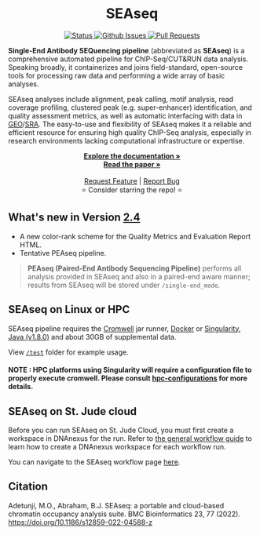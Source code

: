 <p align="center">
  <h1 align="center">
    SEAseq
  </h1>
  <p align="center">
   <a href="https://github.com/stjude/seaseq" target="_blank">
     <img alt="Status"
          src="https://img.shields.io/badge/status-active-success.svg" />
   </a>
   <a href="https://github.com/stjude/seaseq/issues" target="_blank">
     <img alt="Github Issues"
          src="https://img.shields.io/github/issues/stjude/seaseq" />
   </a>
   <a href="https://github.com/stjude/seaseq/pulls" target="_blank">
     <img alt="Pull Requests"
          src="https://img.shields.io/github/issues-pr/stjude/seaseq" />
   </a>
  </p>
</p>

**Single-End Antibody SEQuencing pipeline** (abbreviated as **SEAseq**) is a comprehensive automated pipeline for ChIP-Seq/CUT&RUN data analysis. Speaking broadly, it containerizes and joins field-standard, open-source tools for processing raw data and performing a wide array of basic analyses.

SEAseq analyses include alignment, peak calling, motif analysis, read coverage profiling, clustered peak (e.g. super-enhancer) identification, and quality assessment metrics, as well as automatic interfacing with data in [GEO]/[SRA]. The easy-to-use and flexibility of SEAseq makes it a reliable and efficient resource for ensuring high quality ChIP-Seq analysis, especially 
in research environments lacking computational infrastructure or expertise.  

[GEO]: https://www.ncbi.nlm.nih.gov/geo
[SRA]: https://www.ncbi.nlm.nih.gov/sra

<p align="center">
  <a href="https://stjude.github.io/seaseq/documentation.md"><strong>Explore the documentation »</strong></a>
  <br />
  <a href="https://doi.org/10.1186/s12859-022-04588-z" target="_blank"><strong>Read the paper »</strong></a>
  <br />
  <br />
  <a href="https://github.com/stjude/seaseq/issues/new?assignees=&labels=&template=feature_request.md&title=Descriptive%20Title&labels=enhancement">Request Feature</a>
   |
  <a href="https://github.com/stjude/seaseq/issues/new?assignees=&labels=&template=bug_report.md&title=Descriptive%20Title&labels=bug">Report Bug</a>
  <br />
  ⭐ Consider starring the repo! ⭐
  <br />
</p>

## What's new in Version [2.4](https://github.com/stjude/seaseq/releases/tag/2.4)
- A new color-rank scheme for the Quality Metrics and Evaluation Report HTML.
- Tentative PEAseq pipeline. 
> **PEAseq (Paired-End Antibody Sequencing Pipeline)** performs all analysis provided in SEAseq and also in a paired-end aware manner; results from SEAseq will be stored under `/single-end_mode`.

## SEAseq on Linux or HPC

SEAseq pipeline requires the [Cromwell] jar runner, [Docker] or [Singularity], [Java (v1.8.0)] and about 30GB of supplemental data.

View [`/test`](https://github.com/stjude/seaseq/tree/master/test) folder for example usage.

#### NOTE : HPC platforms using Singularity will require a configuration file to properly execute cromwell. Please consult [hpc-configurations](docs/hpc-configurations#readme) for more details.

[Docker]: https://www.docker.com
[Singularity]: https://docs.sylabs.io/guides/3.0/user-guide/quick_start.html
[Java (v1.8.0)]: https://java.com/en/download/help/download_options.xml
[Cromwell]: https://github.com/broadinstitute/cromwell/releases

## SEAseq on St. Jude cloud

Before you can run SEAseq on St. Jude Cloud, you must first create a workspace in
DNAnexus for the run. Refer to [the general workflow
guide](https://university.stjude.cloud/docs/genomics-platform/analyzing-data/running-sj-workflows#getting-started) to learn
how to create a DNAnexus workspace for each workflow run.

You can navigate to the SEAseq workflow page
[here](https://platform.stjude.cloud/workflows/seaseq).


## Citation 
Adetunji, M.O., Abraham, B.J. SEAseq: a portable and cloud-based chromatin occupancy analysis suite. BMC Bioinformatics 23, 77 (2022). https://doi.org/10.1186/s12859-022-04588-z
